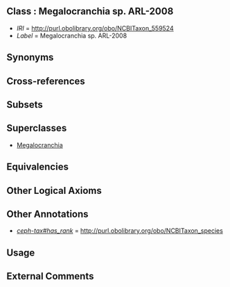 
## Class : Megalocranchia sp. ARL-2008

 * *IRI* = http://purl.obolibrary.org/obo/NCBITaxon_559524
 * *Label* = Megalocranchia sp. ARL-2008

## Synonyms


## Cross-references


## Subsets


## Superclasses

 * [Megalocranchia](../../NCBITaxon/99/NCBITaxon_279099.md)

## Equivalencies


## Other Logical Axioms


## Other Annotations

 * *[ceph-tax#has_rank](../../ceph-tax#has/nk/ceph-tax#has_rank.md)* = http://purl.obolibrary.org/obo/NCBITaxon_species

## Usage


## External Comments

